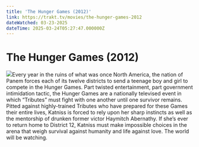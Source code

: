 ```yaml
---
title: 'The Hunger Games (2012)' 
link: https://trakt.tv/movies/the-hunger-games-2012
dateWatched: 03-23-2025
dateTime: 2025-03-24T05:27:47.000000Z
---
```

# The Hunger Games (2012)

![](https://walter-r2.trakt.tv/images/movies/000/051/342/fanarts/thumb/30a7545d15.jpg)Every year in the ruins of what was once North America, the nation of Panem forces each of its twelve districts to send a teenage boy and girl to compete in the Hunger Games. Part twisted entertainment, part government intimidation tactic, the Hunger Games are a nationally televised event in which “Tributes” must fight with one another until one survivor remains. Pitted against highly-trained Tributes who have prepared for these Games their entire lives, Katniss is forced to rely upon her sharp instincts as well as the mentorship of drunken former victor Haymitch Abernathy. If she’s ever to return home to District 12, Katniss must make impossible choices in the arena that weigh survival against humanity and life against love. The world will be watching.